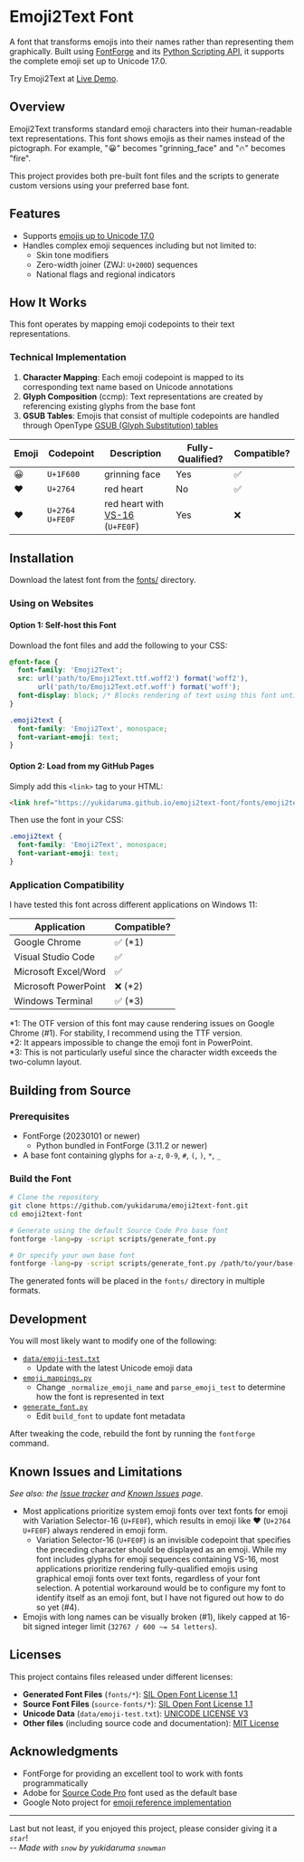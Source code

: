 # Emoji2Text Font

A font that transforms emojis into their names rather than representing them graphically. Built using [FontForge](https://fontforge.org/) and its [Python Scripting API](https://fontforge.org/docs/scripting/python.html), it supports the complete emoji set up to Unicode 17.0.

Try Emoji2Text at [Live Demo](https://yukidaruma.github.io/emoji2text-font/demo.html).

## Overview

Emoji2Text transforms standard emoji characters into their human-readable text representations. This font shows emojis as their names instead of the pictograph. For example, "😀" becomes "grinning_face" and "🔥" becomes "fire".

This project provides both pre-built font files and the scripts to generate custom versions using your preferred base font.

## Features

- Supports [emojis up to Unicode 17.0](https://unicode.org/Public/emoji/17.0/emoji-test.txt)
- Handles complex emoji sequences including but not limited to:
  - Skin tone modifiers
  - Zero-width joiner (ZWJ: `U+200D`) sequences
  - National flags and regional indicators

## How It Works

This font operates by mapping emoji codepoints to their text representations.

### Technical Implementation

1. **Character Mapping**: Each emoji codepoint is mapped to its corresponding text name based on Unicode annotations
2. **Glyph Composition** (ccmp): Text representations are created by referencing existing glyphs from the base font
3. **GSUB Tables**: Emojis that consist of multiple codepoints are handled through OpenType [GSUB (Glyph Substitution) tables](https://learn.microsoft.com/en-us/typography/opentype/spec/gsub)

| Emoji | Codepoint | Description | Fully-Qualified? | Compatible? |
| - | - | - | - | - |
| 😀 | `U+1F600` | grinning face | Yes | ✅ |
| ❤️ | `U+2764` | red heart | No | ✅ |
| ❤️ | `U+2764 U+FE0F` | red heart with [VS-16](https://www.unicode.org/reports/tr51/#def_emoji_presentation_selector) (`U+FE0F`) | Yes | ❌ |

## Installation

Download the latest font from the [fonts/](fonts/) directory.

### Using on Websites

#### Option 1: Self-host this Font

Download the font files and add the following to your CSS:

```css
@font-face {
  font-family: 'Emoji2Text';
  src: url('path/to/Emoji2Text.ttf.woff2') format('woff2'),
       url('path/to/Emoji2Text.otf.woff') format('woff');
  font-display: block; /* Blocks rendering of text using this font until it loads */
}

.emoji2text {
  font-family: 'Emoji2Text', monospace;
  font-variant-emoji: text;
}
```

#### Option 2: Load from my GitHub Pages

Simply add this `<link>` tag to your HTML:

```html
<link href="https://yukidaruma.github.io/emoji2text-font/fonts/emoji2text.css" rel="stylesheet">
```

Then use the font in your CSS:

```css
.emoji2text {
  font-family: 'Emoji2Text', monospace;
  font-variant-emoji: text;
}
```

### Application Compatibility

I have tested this font across different applications on Windows 11:

| Application | Compatible? |
| - | - |
| Google Chrome | ✅ (\*1) |
| Visual Studio Code | ✅ |
| Microsoft Excel/Word | ✅ |
| Microsoft PowerPoint | ❌ (\*2) |
| Windows Terminal | ✅ (\*3) |

\*1: The OTF version of this font may cause rendering issues on Google Chrome (#1). For stability, I recommend using the TTF version.  
\*2: It appears impossible to change the emoji font in PowerPoint.  
\*3: This is not particularly useful since the character width exceeds the two-column layout.

## Building from Source

### Prerequisites

- FontForge (20230101 or newer)
  - Python bundled in FontForge (3.11.2 or newer)
- A base font containing glyphs for `a-z`, `0-9`, `#`, `(`, `)`, `*`, `_`

### Build the Font

```bash
# Clone the repository
git clone https://github.com/yukidaruma/emoji2text-font.git
cd emoji2text-font

# Generate using the default Source Code Pro base font
fontforge -lang=py -script scripts/generate_font.py

# Or specify your own base font
fontforge -lang=py -script scripts/generate_font.py /path/to/your/base-font.otf
```

The generated fonts will be placed in the `fonts/` directory in multiple formats.

## Development

You will most likely want to modify one of the following:

- [`data/emoji-test.txt`](data/emoji-test.txt)
  - Update with the latest Unicode emoji data
- [`emoji_mappings.py`](scripts/emoji_mappings.py) 
  - Change `_normalize_emoji_name` and `parse_emoji_test` to determine how the font is represented in text
- [`generate_font.py`](scripts/generate_font.py)
  - Edit `build_font` to update font metadata

After tweaking the code, rebuild the font by running the `fontforge` command.

## Known Issues and Limitations

*See also: the [Issue tracker](https://github.com/yukidaruma/emoji2text-font/issues) and [Known Issues](https://yukidaruma.github.io/emoji2text-font/known-issues.html) page.*

- Most applications prioritize system emoji fonts over text fonts for emoji with Variation Selector-16 (`U+FE0F`), which results in emoji like ❤️ (`U+2764 U+FE0F`) always rendered in emoji form.
  - Variation Selector-16 (`U+FE0F`) is an invisible codepoint that specifies the preceding character should be displayed as an emoji. While my font includes glyphs for emoji sequences containing VS-16, most applications prioritize rendering fully-qualified emojis using graphical emoji fonts over text fonts, regardless of your font selection.
    A potential workaround would be to configure my font to identify itself as an emoji font, but I have not figured out how to do so yet (#4).
- Emojis with long names can be visually broken (#1), likely capped at 16-bit signed integer limit (`32767 / 600 ~= 54 letters`).

## Licenses

This project contains files released under different licenses:

- **Generated Font Files** (`fonts/*`): [SIL Open Font License 1.1](fonts/LICENSE-OFL)
- **Source Font Files** (`source-fonts/*`): [SIL Open Font License 1.1](source-fonts/LICENSE-OFL)
- **Unicode Data** (`data/emoji-test.txt`): [UNICODE LICENSE V3](data/LICENSE-UNICODE-V3)
- **Other files** (including source code and documentation): [MIT License](scripts/LICENSE-MIT)

## Acknowledgments

- FontForge for providing an excellent tool to work with fonts programmatically
- Adobe for [Source Code Pro](https://github.com/adobe-fonts/source-code-pro) font used as the default base
- Google Noto project for [emoji reference implementation](https://fonts.google.com/noto/specimen/Noto+Color+Emoji)

----

Last but not least, if you enjoyed this project, please consider giving it a *`star`*!  
-- *Made with `snow` by yukidaruma `snowman`*
